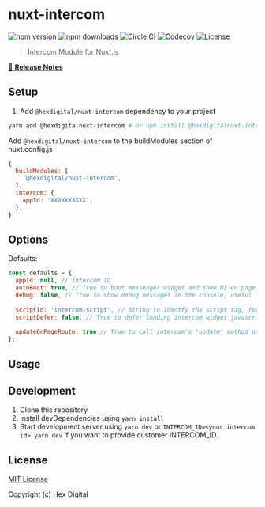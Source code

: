# nuxt-intercom

[![npm version][npm-version-src]][npm-version-href]
[![npm downloads][npm-downloads-src]][npm-downloads-href]
[![Circle CI][circle-ci-src]][circle-ci-href]
[![Codecov][codecov-src]][codecov-href]
[![License][license-src]][license-href]

> Intercom Module for Nuxt.js

[📖 **Release Notes**](./CHANGELOG.md)

## Setup

1. Add `@hexdigital/nuxt-intercom` dependency to your project

```bash
yarn add @hexdigitalnuxt-intercom # or npm install @hexdigitalnuxt-intercom
```

Add `@hexdigital/nuxt-intercom` to the buildModules section of nuxt.config.js

```js
{
  buildModules: [
    '@hexdigital/nuxt-intercom',
  ],
  intercom: {
    appId: 'XXXXXXXXXX',
  },
}
```

## Options
Defaults:

```js
const defaults = {
  appId: null, // Intercom ID
  autoBoot: true, // True to boot messenger widget and show UI on page load, false to allow manually booting later
  debug: false, // True to show debug messages in the console, useful for development, false to not show them
    
  scriptId: 'intercom-script', // String to identfy the script tag, for vue-meta
  scriptDefer: false, // True to defer loading intercom widget javascript until page loads, false to async load it in document flow
    
  updateOnPageRoute: true // True to call intercom's 'update' method on route change, false to not do this
};
```

## Usage

## Development

1. Clone this repository
2. Install devDependencies using `yarn install`
3. Start development server using `yarn dev` or `INTERCOM_ID=<your intercom id> yarn dev` if you want to provide customer INTERCOM_ID.

## License
[MIT License](https://github.com/hex-digital/nuxt-intercom/blob/master/LICENSE)

Copyright (c) Hex Digital

<!-- Badges -->
[npm-version-src]: https://img.shields.io/npm/v/@hexdigital/nuxt-intercom/latest.svg?style=flat-square
[npm-version-href]: https://npmjs.com/package/@hexdigital/nuxt-intercom

[npm-downloads-src]: https://img.shields.io/npm/dt/@hexdigital/nuxt-intercom.svg?style=flat-square
[npm-downloads-href]: https://npmjs.com/package/@hexdigital/nuxt-intercom

[circle-ci-src]: https://img.shields.io/circleci/project/github/hex-digital/nuxt-intercom.svg?style=flat-square
[circle-ci-href]: https://circleci.com/gh/hex-digital/nuxt-intercom

[codecov-src]: https://img.shields.io/codecov/c/github/hex-digital/nuxt-intercom.svg?style=flat-square
[codecov-href]: https://codecov.io/gh/hex-digital/nuxt-intercom

[license-src]: https://img.shields.io/npm/l/@hexdigital/nuxt-intercom.svg?style=flat-square
[license-href]: https://npmjs.com/package/@hexdigital/nuxt-intercom
